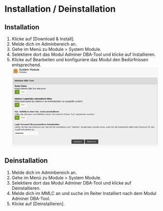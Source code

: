 # Installation  / Deinstallation

## Installation
1. Klicke auf [Download & Install].
1. Melde dich im Adminbereich an.
1. Gehe im Menü zu Module > System Module.
1. Selektiere dort das Modul Adminer DBA-Tool und klicke auf Installieren.
1. Klicke auf Bearbeiten und konfiguriere das Modul den Bedürfnissen entsprechend.
![](https://github.com/hpzeller/adminer-dba-tool/blob/master/images/admin_adminer_dba_tool_1.png)

## Deinstallation
1. Melde dich im Adminbereich an.
1. Gehe im Menü zu Module > System Module.
1. Selektiere dort das Modul Adminer DBA-Tool und klicke auf Deinstallieren.
1. Melde dich im MMLC an und suche im Reiter Installiert nach dem Modul Adminer DBA-Tool.
1. Klicke auf [Deinstallieren].

